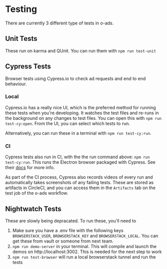 # Testing

There are currently 3 different type of tests in o-ads.

## Unit Tests

These run on karma and QUnit. You can run them with `npm run test-unit`

## Cypress Tests

Browser tests using Cypress.io to check ad requests and end to end behaviour.

### Local

Cypress.io has a really nice UI, which is the preferred method for running these tests when you're developing. It watches the test files and re-runs in the background on any changes to test files. You can open this with `npm run test-cy:open`. From the UI, you can select which tests to run.

Alternatively, you can run these in a terminal with `npm run test-cy:run`.

### CI

Cypress tests also run in CI, with the the run command above: `npm run test-cy:run`. This runs the Electron browser packaged with Cypress. See their [docs](https://docs.cypress.io/guides/guides/command-line.html) for more info.

As part of the CI process, Cypress also records videos of every run and automatically takes screenshots of any failing tests. These are stored as artifacts in CircleCI, and you can access them in the `Artifacts` tab on the test job of the o-ads workflow.


## Nightwatch Tests

These are slowly being depracated. To run these, you'll need to

1. Make sure you have a .env file with the following keys `BROWSERSTACK_USER`, `BROWSERSTACK_KEY` and `BROWSERSTACK_LOCAL`. You can get these from vault or someone from next team.
2. `npm run demo-server` in your terminal. This will compile and launch the demos on http://localhost:3002. This is needed for the next step to work
3. `npm run test-browser` will run a local browserstack tunnel and run the tests




